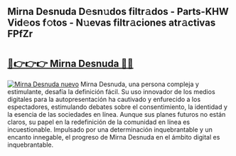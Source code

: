 ## Mirna Desnuda D𝚎sn𝚞dos filtr𝚊dos - Parts-KHW Vid𝚎os f𝚘tos - N𝚞evas filtr𝚊ciones atr𝚊ctivas FPfZr

# <h2><a href="http://mbcfk8.tromn.icu/?c=Mirna+Desnuda">🔗👉👉👉 Mirna Desnuda 🔗🔗</a></h2>

[![Mirna Desnuda nuevo](https://i.imgur.com/pEAQMta.gif)](http://mbcfk8.tromn.icu/?c=Mirna+Desnuda)
Mirna Desnuda, una persona compleja y estimulante, desafía la definición fácil. Su uso innovador de los medios digitales para la autopresentación ha cautivado y enfurecido a los espectadores, estimulando debates sobre el consentimiento, la identidad y la esencia de las sociedades en línea. Aunque sus planes futuros no están claros, su papel en la redefinición de la comunidad en línea es incuestionable. Impulsado por una determinación inquebrantable y un encanto innegable, el progreso de Mirna Desnuda en el ámbito digital es inquebrantable.
